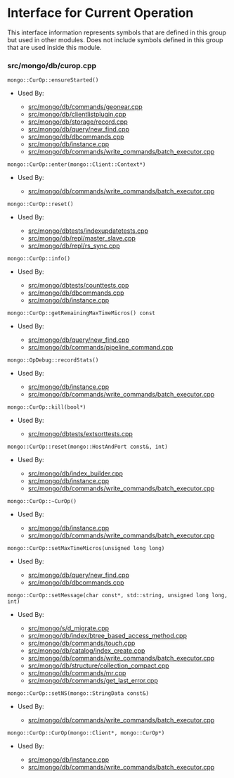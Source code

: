 
# Interface for Current Operation
This interface information represents symbols that are defined in this group but used in other modules.  Does not include symbols defined in this group that are used inside this module.

### src/mongo/db/curop.cpp

<div></div>

    mongo::CurOp::ensureStarted()

- Used By:

    - [src/mongo/db/commands/geonear.cpp](../../../../query\_and\_operation\_handling/database\_commands)
    - [src/mongo/db/clientlistplugin.cpp](../../../../network/web\_server)
    - [src/mongo/db/storage/record.cpp](../../../../storage/storage\_layer\_structure)
    - [src/mongo/db/query/new\_find.cpp](../../../../core\_query\_system/query\_system\_entry\_points)
    - [src/mongo/db/dbcommands.cpp](../../../../query\_and\_operation\_handling/database\_commands)
    - [src/mongo/db/instance.cpp](../../../../storage/storage\_layer\_structure)
    - [src/mongo/db/commands/write\_commands/batch\_executor.cpp](../../../../network/write\_commands)

<div></div>

    mongo::CurOp::enter(mongo::Client::Context*)

- Used By:

    - [src/mongo/db/commands/write\_commands/batch\_executor.cpp](../../../../network/write\_commands)

<div></div>

    mongo::CurOp::reset()

- Used By:

    - [src/mongo/dbtests/indexupdatetests.cpp](../../../../tests/unit\_tests)
    - [src/mongo/db/repl/master\_slave.cpp](../../../../replication/master\_slave)
    - [src/mongo/db/repl/rs\_sync.cpp](../../../../replication/data\_sync)

<div></div>

    mongo::CurOp::info()

- Used By:

    - [src/mongo/dbtests/counttests.cpp](../../../../tests/unit\_tests)
    - [src/mongo/db/dbcommands.cpp](../../../../query\_and\_operation\_handling/database\_commands)
    - [src/mongo/db/instance.cpp](../../../../storage/storage\_layer\_structure)

<div></div>

    mongo::CurOp::getRemainingMaxTimeMicros() const

- Used By:

    - [src/mongo/db/query/new\_find.cpp](../../../../core\_query\_system/query\_system\_entry\_points)
    - [src/mongo/db/commands/pipeline\_command.cpp](../../../../core\_query\_system/aggregation\_framework)

<div></div>

    mongo::OpDebug::recordStats()

- Used By:

    - [src/mongo/db/instance.cpp](../../../../storage/storage\_layer\_structure)
    - [src/mongo/db/commands/write\_commands/batch\_executor.cpp](../../../../network/write\_commands)

<div></div>

    mongo::CurOp::kill(bool*)

- Used By:

    - [src/mongo/dbtests/extsorttests.cpp](../../../../tests/unit\_tests)

<div></div>

    mongo::CurOp::reset(mongo::HostAndPort const&, int)

- Used By:

    - [src/mongo/db/index\_builder.cpp](../../../../query\_and\_operation\_handling/indexing)
    - [src/mongo/db/instance.cpp](../../../../storage/storage\_layer\_structure)
    - [src/mongo/db/commands/write\_commands/batch\_executor.cpp](../../../../network/write\_commands)

<div></div>

    mongo::CurOp::~CurOp()

- Used By:

    - [src/mongo/db/instance.cpp](../../../../storage/storage\_layer\_structure)
    - [src/mongo/db/commands/write\_commands/batch\_executor.cpp](../../../../network/write\_commands)

<div></div>

    mongo::CurOp::setMaxTimeMicros(unsigned long long)

- Used By:

    - [src/mongo/db/query/new\_find.cpp](../../../../core\_query\_system/query\_system\_entry\_points)
    - [src/mongo/db/dbcommands.cpp](../../../../query\_and\_operation\_handling/database\_commands)

<div></div>

    mongo::CurOp::setMessage(char const*, std::string, unsigned long long, int)

- Used By:

    - [src/mongo/s/d\_migrate.cpp](../../../../sharding/chunk\_management)
    - [src/mongo/db/index/btree\_based\_access\_method.cpp](../../../../query\_and\_operation\_handling/indexing)
    - [src/mongo/db/commands/touch.cpp](../../../../query\_and\_operation\_handling/database\_commands)
    - [src/mongo/db/catalog/index\_create.cpp](../../../../storage/storage\_layer\_structure)
    - [src/mongo/db/commands/write\_commands/batch\_executor.cpp](../../../../network/write\_commands)
    - [src/mongo/db/structure/collection\_compact.cpp](../../../../storage/storage\_layer\_structure)
    - [src/mongo/db/commands/mr.cpp](../../../../query\_and\_operation\_handling/database\_commands)
    - [src/mongo/db/commands/get\_last\_error.cpp](../../../../query\_and\_operation\_handling/database\_commands)

<div></div>

    mongo::CurOp::setNS(mongo::StringData const&)

- Used By:

    - [src/mongo/db/commands/write\_commands/batch\_executor.cpp](../../../../network/write\_commands)

<div></div>

    mongo::CurOp::CurOp(mongo::Client*, mongo::CurOp*)

- Used By:

    - [src/mongo/db/instance.cpp](../../../../storage/storage\_layer\_structure)
    - [src/mongo/db/commands/write\_commands/batch\_executor.cpp](../../../../network/write\_commands)
